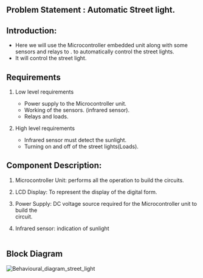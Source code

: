  ## Problem Statement : Automatic Street light.

##  Introduction:

   * Here we will use the Microcontroller embedded unit along with some sensors and relays to  .
     to automatically control the street lights.
   *  It will control the street light.



## Requirements

1. Low level requirements

	* Power supply to the Microcontroller unit.
	* Working of the sensors. (infrared sensor).
    * Relays and loads.


2.	High level requirements

    * Infrared sensor must detect the sunlight.
    * Turning on and off of the street lights(Loads).
 
 ## Component Description:

  1. Microcontroller Unit: performs all the operation to build the circuits.

  2. LCD Display: To represent the display  of the digital form.

  3. Power Supply: DC voltage source required for the Microcontroller unit to build the   
                             circuit.

  4. Infrared sensor: indication of sunlight                           
 

## Block Diagram 

![Behavioural_diagram_street_light](https://user-images.githubusercontent.com/82749120/157365075-77064488-10ce-43a4-b216-a52956162681.png)
